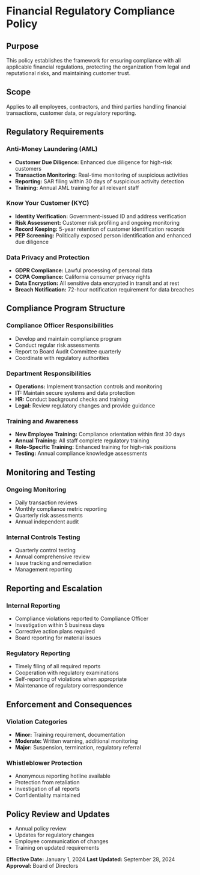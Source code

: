 # Financial Regulatory Compliance Policy

## Purpose
This policy establishes the framework for ensuring compliance with all applicable financial regulations, protecting the organization from legal and reputational risks, and maintaining customer trust.

## Scope
Applies to all employees, contractors, and third parties handling financial transactions, customer data, or regulatory reporting.

## Regulatory Requirements

### Anti-Money Laundering (AML)
- **Customer Due Diligence:** Enhanced due diligence for high-risk customers
- **Transaction Monitoring:** Real-time monitoring of suspicious activities
- **Reporting:** SAR filing within 30 days of suspicious activity detection
- **Training:** Annual AML training for all relevant staff

### Know Your Customer (KYC)
- **Identity Verification:** Government-issued ID and address verification
- **Risk Assessment:** Customer risk profiling and ongoing monitoring
- **Record Keeping:** 5-year retention of customer identification records
- **PEP Screening:** Politically exposed person identification and enhanced due diligence

### Data Privacy and Protection
- **GDPR Compliance:** Lawful processing of personal data
- **CCPA Compliance:** California consumer privacy rights
- **Data Encryption:** All sensitive data encrypted in transit and at rest
- **Breach Notification:** 72-hour notification requirement for data breaches

## Compliance Program Structure

### Compliance Officer Responsibilities
- Develop and maintain compliance program
- Conduct regular risk assessments
- Report to Board Audit Committee quarterly
- Coordinate with regulatory authorities

### Department Responsibilities
- **Operations:** Implement transaction controls and monitoring
- **IT:** Maintain secure systems and data protection
- **HR:** Conduct background checks and training
- **Legal:** Review regulatory changes and provide guidance

### Training and Awareness
- **New Employee Training:** Compliance orientation within first 30 days
- **Annual Training:** All staff complete regulatory training
- **Role-Specific Training:** Enhanced training for high-risk positions
- **Testing:** Annual compliance knowledge assessments

## Monitoring and Testing

### Ongoing Monitoring
- Daily transaction reviews
- Monthly compliance metric reporting
- Quarterly risk assessments
- Annual independent audit

### Internal Controls Testing
- Quarterly control testing
- Annual comprehensive review
- Issue tracking and remediation
- Management reporting

## Reporting and Escalation

### Internal Reporting
- Compliance violations reported to Compliance Officer
- Investigation within 5 business days
- Corrective action plans required
- Board reporting for material issues

### Regulatory Reporting
- Timely filing of all required reports
- Cooperation with regulatory examinations
- Self-reporting of violations when appropriate
- Maintenance of regulatory correspondence

## Enforcement and Consequences

### Violation Categories
- **Minor:** Training requirement, documentation
- **Moderate:** Written warning, additional monitoring
- **Major:** Suspension, termination, regulatory referral

### Whistleblower Protection
- Anonymous reporting hotline available
- Protection from retaliation
- Investigation of all reports
- Confidentiality maintained

## Policy Review and Updates
- Annual policy review
- Updates for regulatory changes
- Employee communication of changes
- Training on updated requirements

**Effective Date:** January 1, 2024
**Last Updated:** September 28, 2024
**Approval:** Board of Directors
